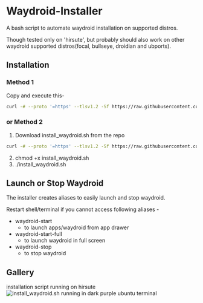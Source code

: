 # Waydroid-Installer
A bash script to automate waydroid installation on supported distros.

Though tested only on 'hirsute', but probably should also work on other waydroid supported distros(focal, bullseye, droidian and ubports).

## Installation
### Method 1
Copy and execute this-
```bash
curl -# --proto '=https' --tlsv1.2 -Sf https://raw.githubusercontent.com/aditya24raj/waydroid-installer/main/install_waydroid.sh | bash
```
### or Method 2
1. Download install_waydroid.sh from the repo
```bash
curl -# --proto '=https' --tlsv1.2 -Sf https://raw.githubusercontent.com/aditya24raj/waydroid-installer/main/install_waydroid.sh > install_waydroid.sh
```
2. chmod +x install_waydroid.sh
3. ./install_waydroid.sh

## Launch or Stop Waydroid
The installer creates aliases to easily launch and stop waydroid.

Restart shell/terminal if you cannot access following aliases -

- waydroid-start
  - to launch apps/waydroid from app drawer
- waydroid-start-full
  - to launch waydroid in full screen
- waydroid-stop
  - to stop waydroid



## Gallery
installation script running on hirsute
![install_waydroid.sh running in dark purple ubuntu terminal](https://github.com/aditya24raj/waydroid-installer/blob/main/install_waydroid.png?raw=true)

